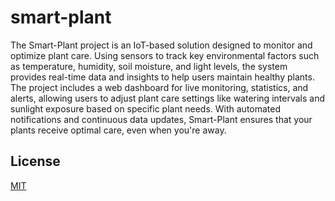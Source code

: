 # smart-plant

The Smart-Plant project is an IoT-based solution designed to monitor and optimize plant care. Using sensors to track key environmental factors such as temperature, humidity, soil moisture, and light levels, the system provides real-time data and insights to help users maintain healthy plants. The project includes a web dashboard for live monitoring, statistics, and alerts, allowing users to adjust plant care settings like watering intervals and sunlight exposure based on specific plant needs. With automated notifications and continuous data updates, Smart-Plant ensures that your plants receive optimal care, even when you're away.

## License

[MIT](./LICENSE)
